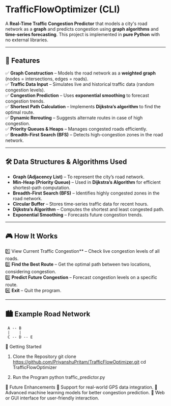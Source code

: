 # TrafficFlowOptimizer (CLI)  

A **Real-Time Traffic Congestion Predictor** that models a city's road network as a **graph** and predicts congestion using **graph algorithms** and **time-series forecasting**. This project is implemented in **pure Python** with no external libraries.  

---

## 📌 Features  

✅ **Graph Construction** – Models the road network as a **weighted graph** (nodes = intersections, edges = roads).  
✅ **Traffic Data Input** – Simulates live and historical traffic data (random congestion levels).  
✅ **Congestion Prediction** – Uses **exponential smoothing** to forecast congestion trends.  
✅ **Shortest Path Calculation** – Implements **Dijkstra’s algorithm** to find the optimal route.  
✅ **Dynamic Rerouting** – Suggests alternate routes in case of high congestion.  
✅ **Priority Queues & Heaps** – Manages congested roads efficiently.  
✅ **Breadth-First Search (BFS)** – Detects high-congestion zones in the road network.  

---

## 🛠 Data Structures & Algorithms Used  

- **Graph (Adjacency List)** – To represent the city’s road network.  
- **Min-Heap (Priority Queue)** – Used in **Dijkstra’s Algorithm** for efficient shortest-path computation.  
- **Breadth-First Search (BFS)** – Identifies highly congested zones in the road network.  
- **Circular Buffer** – Stores time-series traffic data for recent hours.  
- **Dijkstra’s Algorithm** – Computes the shortest and least congested path.  
- **Exponential Smoothing** – Forecasts future congestion trends.  

---

## 🎮 How It Works  

1️⃣ View Current Traffic Congestion** – Check live congestion levels of all roads.  
2️⃣ **Find the Best Route** – Get the optimal path between two locations, considering congestion.  
3️⃣ **Predict Future Congestion** – Forecast congestion levels on a specific route.  
4️⃣ **Exit** – Quit the program.  

---

## 🏙 Example Road Network  
```
 A -- B  
 |    |  
 C -- D -- E
```

🚀 Getting Started

1. Clone the Repository
git clone https://github.com/PriyanshuPritam/TrafficFlowOptimizer.git
cd TrafficFlowOptimizer

2. Run the Program
python traffic_predictor.py


🔮 Future Enhancements
🔹 Support for real-world GPS data integration.
🔹 Advanced machine learning models for better congestion prediction.
🔹 Web or GUI interface for user-friendly interaction.

